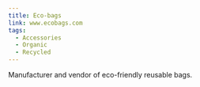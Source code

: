 ```yaml
---
title: Eco-bags
link: www.ecobags.com
tags:
  - Accessories
  - Organic
  - Recycled
---
```

Manufacturer and vendor of eco-friendly reusable bags.